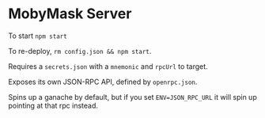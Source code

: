 # MobyMask Server

To start `npm start`

To re-deploy, `rm config.json && npm start`.

Requires a `secrets.json` with a `mnemonic` and `rpcUrl` to target.

Exposes its own JSON-RPC API, defined by `openrpc.json`.

Spins up a ganache by default, but if you set `ENV=JSON_RPC_URL` it will spin up pointing at that rpc instead.

